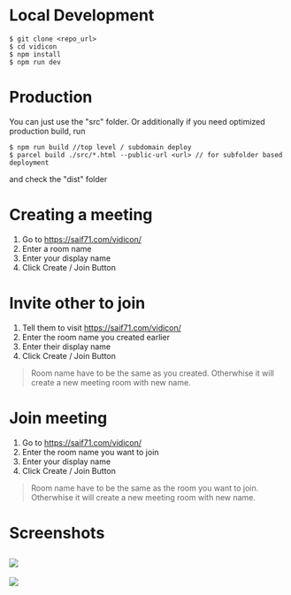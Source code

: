 # Local Development


    $ git clone <repo_url>
    $ cd vidicon
    $ npm install
    $ npm run dev

# Production

  

You can just use the "src" folder. Or additionally if you need optimized production build, run

  

    $ npm run build //top level / subdomain deploy
    $ parcel build ./src/*.html --public-url <url> // for subfolder based deployment

  

and check the "dist" folder

  

# Creating a meeting

  

1. Go to https://saif71.com/vidicon/
2. Enter a room name
3. Enter your display name
4. Click Create / Join Button

  

# Invite other to join

1. Tell them to visit https://saif71.com/vidicon/
2. Enter the room name you created earlier
3. Enter their display name
4. Click Create / Join Button

  

> Room name have to be the same as you created. Otherwhise it will
> create a new meeting room with new name.

  

# Join meeting


1. Go to https://saif71.com/vidicon/
2. Enter the room name you want to join
3. Enter your display name
4. Click Create / Join Button

> Room name have to be the same as the room you want to join. Otherwhise it will
> create a new meeting room with new name.

# Screenshots
![](https://i.imgur.com/2wjxSU9.png)
------
![](https://i.imgur.com/x8gMok3.png)
